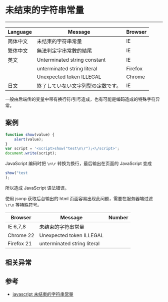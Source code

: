 
# 未结束的字符串常量

----

| Language | Message                            | Browser |
|----------|------------------------------------|---------|
| 简体中文 | 未结束的字符串常量                 | IE      |
| 繁体中文 | 無法判定字串常數的結尾             | IE      |
| 英文     | Unterminated string constant       | IE      |
|          | unterminated string literal        | Firefox |
|          | Unexpected token ILLEGAL           | Chrome  |
| 日文     | 終了していない文字列型の定数です。 | IE      |

一般由后端传的变量中带有换行符/引号造成，也有可能是编码造成的特殊字符异常。

## 案例

```javascript
function show(value) {
    alert(value);
}
var script = '<script>show("test\n\r");<\/script>';
document.write(script);
```

JavaScript 编码时把 `\n\r` 转换为换行，最后输出在页面的 JavaScript 变成

```js
show("test
);
```

所以造成 JavaScript 语法错误。

使用 jsonp 获取后台输出的 html 页面容易出现此问题，需要在服务器端过滤 `\r\n` 等特殊符号。

| Browser    | Message                     | Number |
|------------|-----------------------------|--------|
| IE 6,7,8   | 未结束的字符串常量          |        |
| Chrome 22  | Unexpected token ILLEGAL    |        |
| Firefox 21 | unterminated string literal |        |

## 相关异常


## 参考

* [javascript 未结束的字符串常量](http://www.emool.cn/archives/y2008/140.html)
